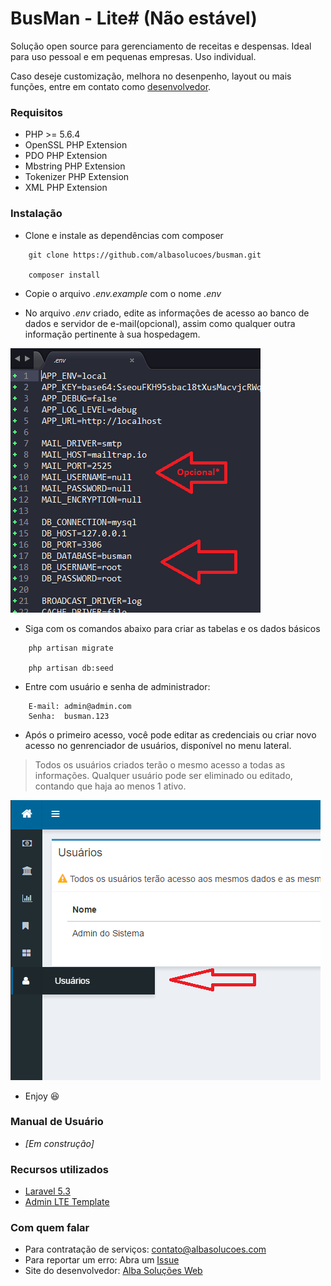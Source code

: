 # BusMan - Lite# (Não estável)

Solução open source para gerenciamento de receitas e despensas. Ideal para uso pessoal e em pequenas empresas. Uso individual.

Caso deseje customização, melhora no desenpenho, layout ou mais funções, entre em contato como [desenvolvedor](https://albasolucoes.com).

### Requisitos ###

* PHP >= 5.6.4
* OpenSSL PHP Extension
* PDO PHP Extension
* Mbstring PHP Extension
* Tokenizer PHP Extension
* XML PHP Extension

### Instalação ###

* Clone e instale as dependências com composer
```
    git clone https://github.com/albasolucoes/busman.git

    composer install
```

* Copie o arquivo *.env.example* com o nome *.env*

* No arquivo *.env* criado, edite as informações de acesso ao banco de dados e servidor de e-mail(opcional), assim como qualquer outra informação pertinente à sua hospedagem.

![Configurando acesso ao banco](/db_config.png)

* Siga com os comandos abaixo para criar as tabelas e os dados básicos

```
    php artisan migrate

    php artisan db:seed
```
* Entre com usuário e senha de administrador:
```
    E-mail: admin@admin.com
    Senha:  busman.123
```

* Após o primeiro acesso, você pode editar as credenciais ou criar novo acesso no genrenciador de usuários, disponível no menu lateral.

>Todos os usuários criados terão o mesmo acesso a todas as informações.
>Qualquer usuário pode ser eliminado ou editado, contando que haja ao menos 1 ativo.

![Editar Usuários](/user_nenu.png)

* Enjoy :satisfied:

### Manual de Usuário ###

* *[Em construção]*

### Recursos utilizados ###

* [Laravel 5.3](https://github.com/laravel/laravel)
* [Admin LTE Template](https://github.com/almasaeed2010/AdminLTE/)

### Com quem falar ###

* Para contratação de serviços: [contato@albasolucoes.com](mailto:contato@albasolucoes.com)
* Para reportar um erro: Abra um [Issue](https://github.com/albasolucoes/busman/issues)
* Site do desenvolvedor: [Alba Soluções Web](https://albasolucoes.com)